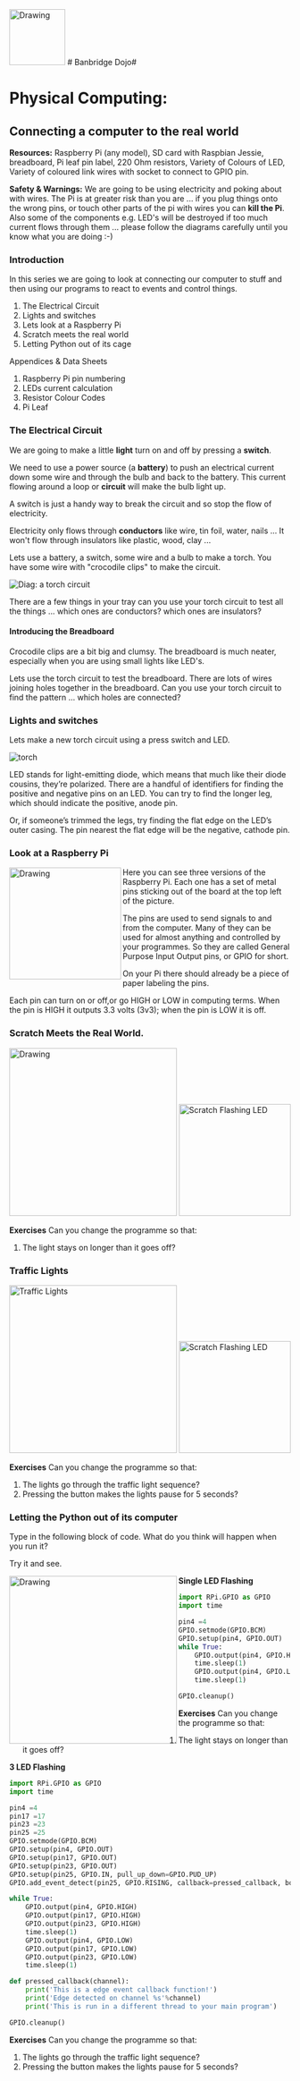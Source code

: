 <img src="CDRoundelWithLongText-LtBg.png" alt="Drawing" style="width: 100px;"/>  
# Banbridge Dojo#

# Physical Computing: #
## Connecting a computer to the real world ##

**Resources:** Raspberry Pi (any model),  SD card with Raspbian Jessie, breadboard, Pi leaf pin label, 220 Ohm resistors, Variety of Colours of LED, Variety of coloured link wires with socket to connect to GPIO pin.

**Safety & Warnings:**
We are going to be using electricity and poking about with wires.  The Pi is at greater risk than you are ... if you plug things onto the wrong pins, or touch other parts of the pi with wires you can **kill the Pi**.  Also some of the components e.g. LED's will be destroyed if too much current flows through them ... please follow the diagrams carefully until you know what you are doing :-)

### Introduction ###
In this series we are going to look at connecting our computer to stuff and then using our programs to react to events and control things.


1. The Electrical Circuit
1. Lights and switches
2. Lets look at a Raspberry Pi
1. Scratch meets the real world
1. Letting Python out of its cage


Appendices & Data Sheets
1. Raspberry Pi pin numbering
1. LEDs current calculation
1. Resistor Colour Codes
1. Pi Leaf


<div class="page-break" />

### The Electrical Circuit ###
We are going to make a little **light** turn on and off by pressing a **switch**.

We need to use a power source (a **battery**) to push an electrical current down some wire and through the bulb and back to the battery.  This current flowing around a loop or **circuit** will make the bulb light up.

A switch is just a handy way to break the circuit and so stop the flow of electricity.

Electricity only flows through **conductors** like wire, tin foil, water, nails ... It won't flow through insulators like plastic, wood, clay ...

Lets use a battery, a switch, some wire and a bulb to make a torch.  You have some wire with "crocodile clips" to make the circuit.

![Diag: a torch circuit]()

There are a few things in your tray can you use your torch circuit to test all the things ... which ones are conductors? which ones are insulators?

#### Introducing the Breadboard ####
Crocodile clips are a bit big and clumsy.  The breadboard is much neater, especially when you are using small lights like LED's.

Lets use the torch circuit to test the breadboard.  There are lots of wires joining holes together in the breadboard.  Can you use your torch circuit to find the pattern ... which holes are connected?





<div class="page-break" />

### Lights and switches ###
Lets make a new torch circuit using a press switch and LED.

![torch](https://cdn.tutsplus.com/mac/uploads/2013/10/completecircuit.png)

LED stands for light-emitting diode, which means that much like their diode cousins, they’re polarized. There are a handful of identifiers for finding the positive and negative pins on an LED. You can try to find the longer leg, which should indicate the positive, anode pin.

Or, if someone’s trimmed the legs, try finding the flat edge on the LED’s outer casing. The pin nearest the flat edge will be the negative, cathode pin.



<div class="page-break" />

### Look at a Raspberry Pi ###


 <img src="Pi_Versions_bb.png" alt="Drawing" style="width: 200px;" align="left"/>     

Here you can see three versions of the Raspberry Pi.  Each one has a set of metal pins sticking out of the board at the top left of the picture.


The pins are used to send signals to and from the computer.  Many of they can be used for almost anything and controlled by your programmes. So they are called General Purpose Input Output pins, or GPIO for short.


On your Pi there should already be a piece of paper labeling the pins.


Each pin can turn on or off,or go HIGH or LOW in computing terms. When the pin is HIGH it outputs 3.3 volts (3v3); when the pin is LOW it is off.


<div class="page-break" />

### Scratch Meets the Real World. ###

<img src="single_LED_bb.png" alt="Drawing" style="width: 300px;"/>


<img src="2015-12-22-091539_1280x1024_scrot.png" alt="Scratch Flashing LED" style="width: 200px;"/>

**Exercises**
Can you change the programme so that:
1) The light stays on longer than it goes off?

<div class="page-break" />

### Traffic Lights ###

<img src="traffic_light_LEDs_bb.png" alt="Traffic Lights" style="width: 300px;"/>

<img src="2015-12-22-134431_1280x1024_scrot.png" alt="Scratch Flashing LED" style="width: 200px;"/>

**Exercises**
Can you change the programme so that:
1) The lights go through the traffic light sequence?
2) Pressing the button makes the lights pause for 5 seconds?

<div class="page-break" />

### Letting the Python out of its computer ###

Type in the following block of code. What do you think will happen when you run it?

Try it and see.

<img src="single_LED_bb.png" alt="Drawing" style="width: 300px;" align="left"/>

**Single LED Flashing**
```python
import RPi.GPIO as GPIO
import time

pin4 =4
GPIO.setmode(GPIO.BCM)
GPIO.setup(pin4, GPIO.OUT)
while True:
    GPIO.output(pin4, GPIO.HIGH)
    time.sleep(1)
    GPIO.output(pin4, GPIO.LOW)
    time.sleep(1)

GPIO.cleanup()
```

**Exercises**
Can you change the programme so that:
1) The light stays on longer than it goes off?

<div class="page-break" />

**3 LED Flashing**

```python
import RPi.GPIO as GPIO
import time

pin4 =4
pin17 =17
pin23 =23
pin25 =25
GPIO.setmode(GPIO.BCM)
GPIO.setup(pin4, GPIO.OUT)
GPIO.setup(pin17, GPIO.OUT)
GPIO.setup(pin23, GPIO.OUT)
GPIO.setup(pin25, GPIO.IN, pull_up_down=GPIO.PUD_UP)
GPIO.add_event_detect(pin25, GPIO.RISING, callback=pressed_callback, bouncetime=200)  # add rising edge detection on a channel

while True:
    GPIO.output(pin4, GPIO.HIGH)
    GPIO.output(pin17, GPIO.HIGH)
    GPIO.output(pin23, GPIO.HIGH)
    time.sleep(1)
    GPIO.output(pin4, GPIO.LOW)
    GPIO.output(pin17, GPIO.LOW)
    GPIO.output(pin23, GPIO.LOW)
    time.sleep(1)

def pressed_callback(channel):
    print('This is a edge event callback function!')
    print('Edge detected on channel %s'%channel)
    print('This is run in a different thread to your main program')

GPIO.cleanup()
```

**Exercises**
Can you change the programme so that:
1) The lights go through the traffic light sequence?
2) Pressing the button makes the lights pause for 5 seconds?
